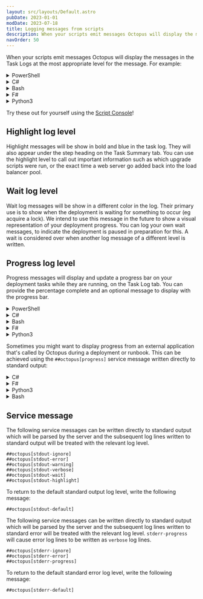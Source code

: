 ```yaml
---
layout: src/layouts/Default.astro
pubDate: 2023-01-01
modDate: 2023-07-18
title: Logging messages from scripts
description: When your scripts emit messages Octopus will display the messages in the Task Logs at the most appropriate level for the message.
navOrder: 50
---
```


When your scripts emit messages Octopus will display the messages in the Task Logs at the most appropriate level for the message. For example:

<details data-group="logging-messages-in-scripts">
<summary>PowerShell</summary>

```powershell
Write-Verbose "This will be logged as a Verbose message - verbose messages are hidden by default"
Write-Host "This will be logged as Information"
Write-Output "This will be logged as Information too!"
Write-Highlight "This is a highlight"
Write-Wait "Deployment is waiting on something"
Write-Warning "This will be logged as a Warning"
Write-Error "This will be logged as an Error and may cause your script to stop running - take a look at the section on Error Handling"
```

</details>
<details data-group="logging-messages-in-scripts">
<summary>C#</summary>

```csharp
Console.WriteLine("This will be logged as Information");
Console.Out.WriteLine("This will be logged as Information too!");
Console.Error.WriteLine("This will be logged as an Error.");
Octopus.WriteVerbose("Verbose!!!");
Octopus.WriteHighlight("This is a highlight");
Octopus.WriteWait("Deployment is waiting on something");
Octopus.WriteWarning("Warning");
```

</details>
<details data-group="logging-messages-in-scripts">
<summary>Bash</summary>

```bash
echo "This will be logged as Information"
write_verbose "Verbose!!"
write_highlight "This is a highlight"
write_wait "Deployment is waiting on something"
write_warning "Warning"
>&2 echo "This will be logged as an Error"
echoerror() { echo "$@" 1>&2; }
echoerror "You can even define your own function to echo an error!"
```

</details>
<details data-group="logging-messages-in-scripts">
<summary>F#</summary>

```fsharp
printfn "This will be logged as Information"
writeVerbose "Verbose!!"
writeHighlight "This is a highlight"
writeWait "Deployment is waiting on something"
writeWarning "Warning"
eprintfn "This will be logged as Error"
```

</details>
<details data-group="logging-messages-in-scripts">
<summary>Python3</summary>

```python
print("This will be logged as Information")
printverbose("Verbose!")
printhighlight("This is a highlight")
printwait("Deployment is waiting on something")
printwarning("Warning")
print("This will be logged as an error", file=sys.stderr)
```

</details>

Try these out for yourself using the [Script Console](/docs/administration/managing-infrastructure/script-console)!

## Highlight log level

Highlight messages will be show in bold and blue in the task log. They will also appear under the step heading on the Task Summary tab. You can use the highlight level to call out important information such as which upgrade scripts were run, or the exact time a web server go added back into the load balancer pool.

## Wait log level

Wait log messages will be show in a different color in the log. Their primary use is to show when the deployment is waiting for something to occur (eg acquire a lock). We intend to use this message in the future to show a visual representation of your deployment progress. You can log your own wait messages, to indicate the deployment is paused in preparation for this. A wait is considered over when another log message of a different level is written.

## Progress log level

Progress messages will display and update a progress bar on your deployment tasks while they are running, on the Task Log tab. You can provide the percentage complete and an optional message to display with the progress bar.

<details data-group="deployments-custom-scripts-logging-messages">
<summary>PowerShell</summary>

```ps PowerShell
Update-Progress 10
Update-Progress 50 "Woah, we're halfway there!"
```

</details>
<details data-group="deployments-custom-scripts-logging-messages">
<summary>C#</summary>

```csharp
Octopus.UpdateProgress(10);
Octopus.UpdateProgress(50, "Woah, we're halfway there!");
```

</details>
<details data-group="deployments-custom-scripts-logging-messages">
<summary>Bash</summary>

```bash
update_progress 10
update_progress 50 "Woah, we're halfway there!"
```

</details>
<details data-group="deployments-custom-scripts-logging-messages">
<summary>F#</summary>

```fsharp
Octopus.updateProgress 10
Octopus.updateProgress 50 "Woah, we're halfway there!"
```

</details>
<details data-group="deployments-custom-scripts-logging-messages">
<summary>Python3</summary>

```python
updateprogress(10)
updateprogress(50, 'Woah, we\'re halfway there!')
```

</details>

Sometimes you might want to display progress from an external application that's called by Octopus during a deployment or runbook. This can be achieved using the `##octopus[progress]` service message written directly to standard output:

<details data-group="deployments-custom-scripts-progress-service-message">
<summary>C#</summary>

```csharp
private static string EncodeServiceMessageValue(string value)
{
    var valueBytes = System.Text.Encoding.UTF8.GetBytes(value);
    return Convert.ToBase64String(valueBytes);
}

Console.WriteLine("##octopus[progress percentage='{0}' message='{1}']", EncodeServiceMessageValue(percentage.ToString()), EncodeServiceMessageValue(message));
```

</details>
<details data-group="deployments-custom-scripts-progress-service-message">
<summary>F#</summary>

```fsharp
let private encode (value:string) = System.Text.Encoding.UTF8.GetBytes(value) |> Convert.ToBase64String
let private writeServiceMessage name content =  printfn "##octopus[%s %s]" name content
let updateProgress (percentage: int) message =
    let encodedMessage = message |> encode
    let encodedPercentage = percentage.ToString() |> encode
    let content = sprintf "percentage='%s' message='%s'" encodedPercentage encodedMessage
    writeServiceMessage "progress" content
```

</details>
<details data-group="deployments-custom-scripts-progress-service-message">
<summary>Python3</summary>

```python
def encode(value):
    return base64.b64encode(value.encode('utf-8')).decode('utf-8')

def updateprogress(progress, message=None):
    encodedProgress = encode(str(progress))
    encodedMessage = encode(message)

    print("##octopus[progress percentage='{0}' message='{1}']".format(encodedProgress, encodedMessage))
```

</details>
<details data-group="deployments-custom-scripts-progress-service-message">
<summary>Bash</summary>

```bash
function encode_servicemessagevalue
{
	echo -n "$1" | openssl enc -base64 -A
}

echo "##octopus[progress percentage='$(encode_servicemessagevalue "$1")' message='$(encode_servicemessagevalue "$2")']"
```

</details>

## Service message

The following service messages can be written directly to standard output which will be parsed by the server and the subsequent log lines written to standard output will be treated with the relevant log level.
```
##octopus[stdout-ignore]
##octopus[stdout-error]
##octopus[stdout-warning]
##octopus[stdout-verbose]
##octopus[stdout-wait]
##octopus[stdout-highlight]
```

To return to the default standard output log level, write the following message:
```
##octopus[stdout-default]
```


The following service messages can be written directly to standard output which will be parsed by the server and the subsequent log lines written to standard error will be treated with the relevant log level. `stderr-progress` will cause error log lines to be written as `verbose` log lines.
```
##octopus[stderr-ignore]
##octopus[stderr-error]
##octopus[stderr-progress]
```

To return to the default standard error log level, write the following message:
```
##octopus[stderr-default]
```
